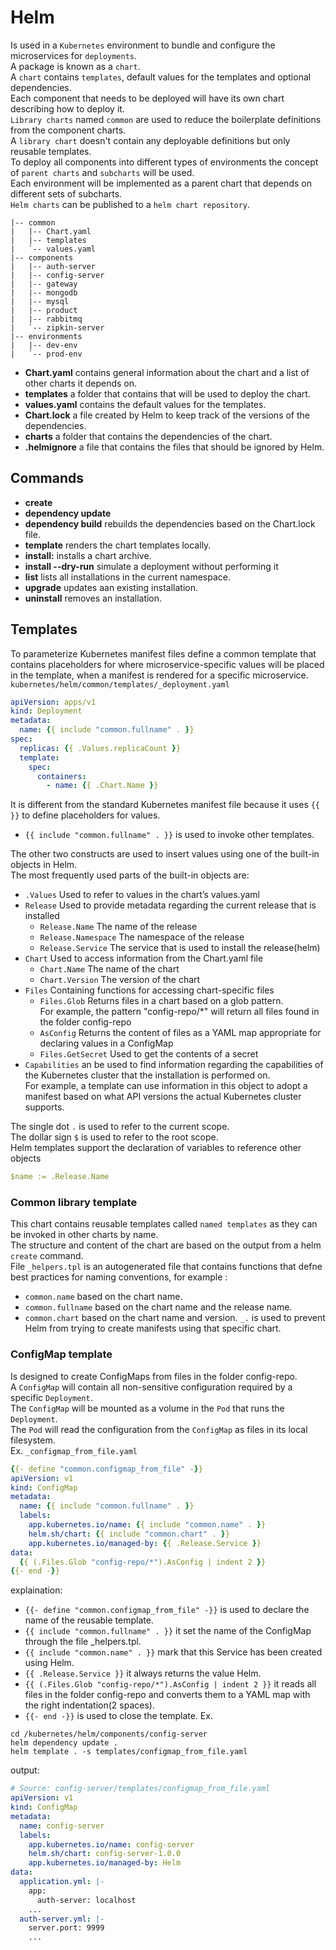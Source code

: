 # Helm

Is used in a `Kubernetes` environment to bundle and configure the microservices for `deployments`.<br>
A package is known as a `chart`.<br>
A `chart` contains `templates`, default values for the templates and optional dependencies. <br>
Each component that needs to be deployed will have its own chart describing how to deploy it.<br>
`Library charts` named `common` are used to reduce the boilerplate definitions from the component charts.<br>
A `library chart` doesn't contain any deployable definitions but only reusable templates.<br>
To deploy all components into different types of environments the concept of `parent charts` and `subcharts` will be
used.<br>
Each environment will be implemented as a parent chart that depends on different sets of subcharts.<br>
`Helm charts` can be published to a `helm chart repository`.<br>

```tree
|-- common
|   |-- Chart.yaml
|   |-- templates
|   `-- values.yaml
|-- components
|   |-- auth-server
|   |-- config-server
|   |-- gateway
|   |-- mongodb
|   |-- mysql
|   |-- product
|   |-- rabbitmq
|   `-- zipkin-server
|-- environments
|   |-- dev-env
|   `-- prod-env
```

- **Chart.yaml** contains general information about the chart and a list of other charts it depends on.
- **templates** a folder that contains that will be used to deploy the chart.
- **values.yaml** contains the default values for the templates.
- **Chart.lock** a file created by Helm to keep track of the versions of the dependencies.
- **charts** a folder that contains the dependencies of the chart.
- **.helmignore** a file that contains the files that should be ignored by Helm.

## Commands

- **create**
- **dependency update**
- **dependency build** rebuilds the dependencies based on the Chart.lock file.
- **template** renders the chart templates locally.
- **install:** installs a chart archive.
- **install --dry-run** simulate a deployment without performing it
- **list** lists all installations in the current namespace.
- **upgrade** updates aan existing installation.
- **uninstall** removes an installation.

## Templates

To parameterize Kubernetes manifest files define a common template that contains placeholders
for where microservice-specific values will be placed in the template, when a manifest is rendered for a specific
microservice.<br>
`kubernetes/helm/common/templates/_deployment.yaml`

```yaml
apiVersion: apps/v1
kind: Deployment
metadata:
  name: {{ include "common.fullname" . }}
spec:
  replicas: {{ .Values.replicaCount }}
  template:
    spec:
      containers:
        - name: {{ .Chart.Name }}
```
It is different from the standard Kubernetes manifest file because it uses `{{ }}` to define placeholders for values.
- `{{ include "common.fullname" . }}` is used to invoke other templates.

The other two constructs are used to insert values using one of the built-in objects in Helm.<br>
The most frequently used parts of the built-in objects are:
- `.Values` Used to refer to values in the chart’s values.yaml
- `Release` Used to provide metadata regarding the current release that is installed
    - `Release.Name` The name of the release
    - `Release.Namespace` The namespace of the release
    - `Release.Service` The service that is used to install the release(helm)
- `Chart` Used to access information from the Chart.yaml file
    - `Chart.Name` The name of the chart
    - `Chart.Version` The version of the chart
- `Files` Containing functions for accessing chart-specific files
    - `Files.Glob` Returns files in a chart based on a glob pattern.<br>
        For example, the pattern "config-repo/*" will return all files found in the folder config-repo
    - `AsConfig` Returns the content of files as a YAML map appropriate for declaring values in a ConfigMap
    - `Files.GetSecret` Used to get the contents of a secret
- `Capabilities` an be used to find information regarding the capabilities of the Kubernetes cluster that the installation is performed on.<br>
    For example, a template can use information in this object to adopt a manifest based on what API versions the actual Kubernetes cluster supports.

The single dot `.` is used to refer to the current scope.<br>
The dollar sign `$` is used to refer to the root scope.<br>
Helm templates support the declaration of variables to reference other objects
```yaml
$name := .Release.Name
```

### Common library template
This chart contains reusable templates called `named templates` as they can be invoked in other charts by name.<br>
The structure and content of the chart are based on the output from a helm `create` command.<br>
File `_helpers.tpl` is an autogenerated file that contains functions that defne best practices for naming conventions, for example :
- `common.name` based on the chart name.
- `common.fullname` based on the chart name and the release name.
- `common.chart` based on the chart name and version.
`_.` is used to prevent Helm from trying to create manifests using that specific chart.<br>

### ConfigMap template
Is designed to create ConfigMaps from files in the folder config-repo.<br>
A `ConfigMap` will contain all non-sensitive configuration required by a specific `Deployment`.<br>
The `ConfigMap` will be mounted as a volume in the `Pod` that runs the `Deployment`.<br>
The `Pod` will read the configuration from the `ConfigMap` as files in its local filesystem.<br>
Ex. `_configmap_from_file.yaml`
```yaml
{{- define "common.configmap_from_file" -}}
apiVersion: v1
kind: ConfigMap
metadata:
  name: {{ include "common.fullname" . }}
  labels:
    app.kubernetes.io/name: {{ include "common.name" . }}
    helm.sh/chart: {{ include "common.chart" . }}
    app.kubernetes.io/managed-by: {{ .Release.Service }}
data:
  {{ (.Files.Glob "config-repo/*").AsConfig | indent 2 }}
{{- end -}}
```
explaination:
- `{{- define "common.configmap_from_file" -}}` is used to declare the name of the reusable template.
- `{{ include "common.fullname" . }}` it set the name of the ConfigMap through the file _helpers.tpl.
- `{{ include "common.name" . }}` mark that this Service has been created using Helm.
- `{{ .Release.Service }}` it always returns the value Helm.
- `{{ (.Files.Glob "config-repo/*").AsConfig | indent 2 }}` it reads all files in the folder config-repo and converts them to a YAML map with the right indentation(2 spaces).
- `{{- end -}}` is used to close the template.
Ex. 
```shell
cd /kubernetes/helm/components/config-server
helm dependency update .
helm template . -s templates/configmap_from_file.yaml
```
output:
```yaml
# Source: config-server/templates/configmap_from_file.yaml
apiVersion: v1
kind: ConfigMap
metadata:
  name: config-server
  labels:
    app.kubernetes.io/name: config-server
    helm.sh/chart: config-server-1.0.0
    app.kubernetes.io/managed-by: Helm
data:
  application.yml: |-
    app:
      auth-server: localhost
    ...
  auth-server.yml: |-
    server.port: 9999
    ...
```


































